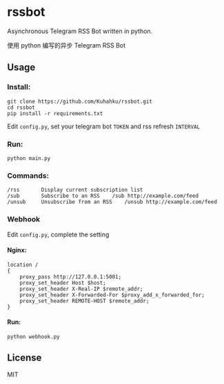 # rssbot

Asynchronous Telegram RSS Bot written in python.

使用 python 编写的异步 Telegram RSS Bot

## Usage

### Install:

```
git clone https://github.com/Kuhahku/rssbot.git
cd rssbot
pip install -r requirements.txt
```

Edit `config.py`, set your telegram bot `TOKEN` and rss refresh `INTERVAL`

### Run:

```
python main.py
```

### Commands:

```
/rss       Display current subscription list
/sub       Subscribe to an RSS    /sub http://example.com/feed
/unsub     Unsubscribe from an RSS    /unsub http://example.com/feed
```
### Webhook

Edit `config.py`, complete the setting

#### Nginx:

```
location /
{
    proxy_pass http://127.0.0.1:5001;
    proxy_set_header Host $host;
    proxy_set_header X-Real-IP $remote_addr;
    proxy_set_header X-Forwarded-For $proxy_add_x_forwarded_for;
    proxy_set_header REMOTE-HOST $remote_addr;
}
```

#### Run:

```
python webhook.py
```

## License

MIT
